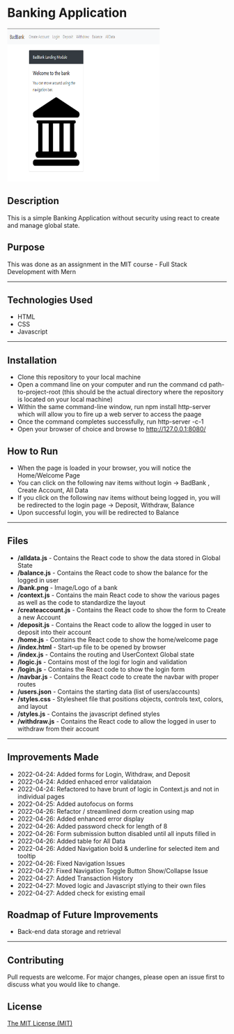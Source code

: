 # Banking Application
<img src="./banking.PNG" height="350px" width="350px"/>

## Description 
This is a simple Banking Application without security using react to create and manage global state.

## Purpose 
This was done as an assignment in the MIT course - Full Stack Development with Mern

---------

## Technologies Used 
- HTML
- CSS
- Javascript

---------

## Installation 
- Clone this repository to your local machine
- Open a command line on your computer and run the command cd path-to-project-root (this should be the actual directory where the repository is located on your local machine)
- Within the same command-line window, run npm install http-server which will allow you to fire up a web server to access the paage
- Once the command completes successfully, run http-server -c-1
- Open your browser of choice and browse to http://127.0.0.1:8080/

## How to Run 
- When the page is loaded in your browser, you will notice the Home/Welcome Page
- You can click on the following nav items without login -> BadBank , Create Account, All Data
- If you click on the following nav items without being logged in, you will be redirected to the login page -> Deposit, Withdraw, Balance
- Upon successful login, you will be redirected to Balance
---------

## Files 
- **/alldata.js** - Contains the React code to show the data stored in Global State
- **/balance.js** - Contains the React code to show the balance for the logged in user
- **/bank.png** - Image/Logo of a bank
- **/context.js** - Contains the main React code to show the various pages as well as the code to standardize the layout
- **/createaccount.js** - Contains the React code to show the form to Create a new Account
- **/deposit.js** - Contains the React code to allow the logged in user to deposit into their account
- **/home.js** - Contains the React code to show the home/welcome page
- **/index.html** - Start-up file to be opened by browser
- **/index.js** - Contains the routing and UserContext Global state
- **/logic.js** - Contains most of the logi for login and validation
- **/login.js** - Contains the React code to show the login form
- **/navbar.js** - Contains the React code to create the navbar with proper routes
- **/users.json** - Contains the starting data (list of users/accounts)
- **/styles.css** - Stylesheet file that positions objects, controls text, colors, and layout
- **/styles.js** - Contains the javascript defined styles
- **/withdraw.js** - Contains the React code to allow the logged in user to withdraw from their account

---------

## Improvements Made
- 2022-04-24: Added forms for Login, Withdraw, and Deposit
- 2022-04-24: Added enhaced error validataion
- 2022-04-24: Refactored to have brunt of logic in Context.js and not in individual pages
- 2022-04-25: Added autofocus on forms
- 2022-04-26: Refactor / streamlined dorm creation using map
- 2022-04-26: Added enhanced error display
- 2022-04-26: Added password check for length of 8
- 2022-04-26: Form submission button disabled until all inputs filled in
- 2022-04-26: Added table for All Data
- 2022-04-26: Added Navigation bold & underline for selected item and tooltip
- 2022-04-26: Fixed Navigation Issues
- 2022-04-27: Fixed Navigation Toggle Button Show/Collapse Issue
- 2022-04-27: Added Transaction History
- 2022-04-27: Moved logic and Javascript stlying to their own files
- 2022-04-27: Added check for existing email

## Roadmap of Future Improvements
- Back-end data storage and retrieval

---------

## Contributing 
Pull requests are welcome. For major changes, please open an issue first to discuss what you would like to change.

## License
[The MIT License (MIT)](https://github.com/slumpbuster/Formik/blob/main/LICENSE)